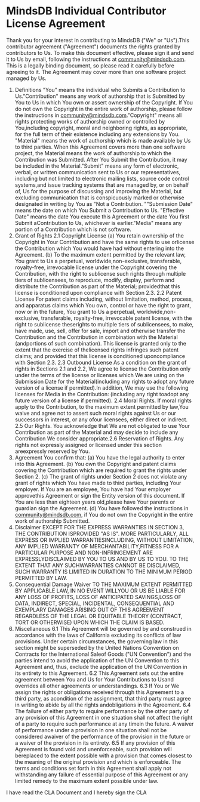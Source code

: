 # MindsDB Individual Contributor License Agreement
Thank you for your interest in contributing to MindsDB ("We" or "Us").This contributor agreement ("Agreement") documents the rights granted by contributors to Us. To make this document effective, please sign it and send it to Us by email, following the instructions at community@mindsdb.com. This is a legally binding document, so please read it carefully before agreeing to it. The Agreement may cover more than one software project managed by Us.
1. Definitions
"You" means the individual who Submits a Contribution to Us."Contribution" means any work of authorship that is Submitted by You to Us in which You own or assert ownership of the Copyright. If You do not own the Copyright in the entire work of authorship, please follow the instructions in community@mindsdb.com."Copyright" means all rights protecting works of authorship owned or controlled by You,including copyright, moral and neighboring rights, as appropriate, for the full term of their existence including any extensions by You.
"Material" means the work of authorship which is made available by Us to third parties. When this Agreement covers more than one software project, the Material means the work of authorship to which the Contribution was Submitted. After You Submit the Contribution, it may be included in the Material."Submit"  means any form of electronic, verbal, or written communication sent to Us or our representatives, including but not limited to electronic mailing lists, source code control systems,and issue tracking systems that are managed by, or on behalf of, Us for the purpose of discussing and improving the Material, but excluding communication that is conspicuously marked or otherwise designated in writing by You as "Not a Contribution.
""Submission Date" means the date on which You Submit a Contribution to Us.
"Effective Date" means the date You execute this Agreement or the date You first Submit aContribution to Us, whichever is earlier."Media" means any portion of a Contribution which is not software.
2. Grant of Rights
2.1 Copyright License
(a) You retain ownership of the Copyright in Your Contribution and have the same rights to use orlicense the Contribution which You would have had without entering into the Agreement.
(b) To the maximum extent permitted by the relevant law, You grant to Us a perpetual, worldwide,non-exclusive, transferable, royalty-free, irrevocable license under the Copyright covering the Contribution, with the right to sublicense such rights through multiple tiers of sublicensees, to reproduce, modify, display, perform and distribute the Contribution as part of the Material; providedthat this license is conditioned upon compliance with Section 2.3.
2.2 Patent License
For patent claims including, without limitation, method, process, and apparatus claims which You own, control or have the right to grant, now or in the future, You grant to Us a perpetual, worldwide,non-exclusive, transferable, royalty-free, irrevocable patent license, with the right to sublicense theserights to multiple tiers of sublicensees, to make, have made, use, sell, offer for sale, import and otherwise transfer the Contribution and the Contribution in combination with the Material (andportions of such combination). This license is granted only to the extent that the exercise of thelicensed rights infringes such patent claims; and provided that this license is conditioned uponcompliance with Section 2.3.
2.3 Outbound License
As a condition on the grant of rights in Sections 2.1 and 2.2, We agree to license the Contribution only under the terms of the license or licenses which We are using on the Submission Date for the Material(including any rights to adopt any future version of a license if permitted).In addition, We may use the following licenses for Media in the Contribution:  (including any right toadopt any future version of a license if permitted).
2.4 Moral Rights. 
If moral rights apply to the Contribution, to the maximum extent permitted by law,You waive and agree not to assert such moral rights against Us or our successors in interest, or any ofour licensees, either direct or indirect.
2.5 Our Rights. 
You acknowledge that We are not obligated to use Your Contribution as part of the Material and may decide to include any Contribution We consider appropriate.2.6 Reservation of Rights. Any rights not expressly assigned or licensed under this section areexpressly reserved by You.
3. Agreement
You confirm that:
(a) You have the legal authority to enter into this Agreement.
(b) You own the Copyright and patent claims covering the Contribution which are required to grant the rights under Section 2.
(c) The grant of rights under Section 2 does not violate any grant of rights which You have made to third parties, including Your employer.  If You are an employee, You have had Your employer approvethis Agreement or sign the Entity version of this document.  If You are less than eighteen years old,please have Your parents or guardian sign the Agreement.
(d) You have followed the instructions in community@mindsdb.com, if You do not own the Copyright in the entire work of authorship Submitted.
4. Disclaimer
EXCEPT FOR THE EXPRESS WARRANTIES IN SECTION 3, THE CONTRIBUTION ISPROVIDED "AS IS". MORE PARTICULARLY, ALL EXPRESS OR IMPLIED WARRANTIESINCLUDING, WITHOUT LIMITATION, ANY IMPLIED WARRANTY OF MERCHANTABILITY,FITNESS FOR A PARTICULAR PURPOSE AND NON-INFRINGEMENT ARE EXPRESSLYDISCLAIMED BY YOU TO US AND BY US TO YOU. TO THE EXTENT THAT ANY SUCHWARRANTIES CANNOT BE DISCLAIMED, SUCH WARRANTY IS LIMITED IN DURATION
TO THE MINIMUM PERIOD PERMITTED BY LAW.
5. Consequential Damage Waiver
TO THE MAXIMUM EXTENT PERMITTED BY APPLICABLE LAW, IN NO EVENT WILLYOU OR US BE LIABLE FOR ANY LOSS OF PROFITS, LOSS OF ANTICIPATED SAVINGS,LOSS OF DATA, INDIRECT, SPECIAL, INCIDENTAL, CONSEQUENTIAL AND EXEMPLARY DAMAGES ARISING OUT OF THIS AGREEMENT REGARDLESS OF THE LEGAL OR EQUITABLE THEORY (CONTRACT, TORT OR OTHERWISE) UPON WHICH THE CLAIM IS BASED.
6. Miscellaneous
6.1 This Agreement will be governed by and construed in accordance with the laws of California excluding its conflicts of law provisions. Under certain circumstances, the governing law in this section might be superseded by the United Nations Convention on Contracts for the International Saleof Goods ("UN Convention") and the parties intend to avoid the application of the UN Convention to this Agreement and, thus, exclude the application of the UN Convention in its entirety to this Agreement.
6.2 This Agreement sets out the entire agreement between You and Us for Your Contributions to Usand overrides all other agreements or understandings.
6.3  If You or We assign the rights or obligations received through this Agreement to a third party, as acondition of the assignment, that third party must agree in writing to abide by all the rights andobligations in the Agreement.
6.4 The failure of either party to require performance by the other party of any provision of this Agreement in one situation shall not affect the right of a party to require such performance at any timein the future. A waiver of performance under a provision in one situation shall not be considered awaiver of the performance of the provision in the future or a waiver of the provision in its entirety.
6.5 If any provision of this Agreement is found void and unenforceable, such provision will bereplaced to the extent possible with a provision that comes closest to the meaning of the original provision and which is enforceable.  The terms and conditions set forth in this Agreement shall apply not withstanding any failure of essential purpose of this Agreement or any limited remedy to the maximum extent possible under law.


I have read the CLA Document and I hereby sign the CLA
